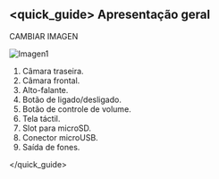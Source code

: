 ## <quick_guide> Apresentação geral

CAMBIAR IMAGEN

![Imagen1](http://static.energysistem.com/images/manuals/42027/53980ea80d774.jpg)
1. Câmara traseira.
2. Câmara frontal.
3. Alto-falante.
4. Botão de ligado/desligado.
5. Botão de controle de volume.
6. Tela táctil.
7. Slot para microSD.
8. Conector microUSB.
9. Saída de fones.

</quick_guide>
